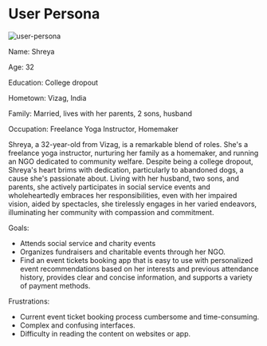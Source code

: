 # User Persona

![user-persona](https://res.cloudinary.com/dqab7rimk/image/upload/v1699084214/UX%20Case%20Study/personas/User_Persona_2_xlr8gj.png)

Name: Shreya

Age: 32

Education: College dropout

Hometown: Vizag, India

Family: Married, lives with her parents, 2 sons, husband

Occupation: Freelance Yoga Instructor, Homemaker


Shreya, a 32-year-old from Vizag, is a remarkable blend of roles. She's a freelance yoga instructor, nurturing her family as a homemaker, and running an NGO dedicated to community welfare. Despite being a college dropout, Shreya's heart brims with dedication, particularly to abandoned dogs, a cause she's passionate about. Living with her husband, two sons, and parents, she actively participates in social service events and wholeheartedly embraces her responsibilities, even with her impaired vision, aided by spectacles, she tirelessly engages in her varied endeavors, illuminating her community with compassion and commitment.

Goals: 

- Attends social service and charity events
- Organizes fundraisers and charitable events through her NGO.
- Find an event tickets booking app that is easy to use with personalized event recommendations based on her interests and previous attendance history, provides clear and concise information, and supports a variety of payment methods.

Frustrations:

- Current event ticket booking process cumbersome and time-consuming.
- Complex and confusing interfaces.
- Difficulty in reading the content on websites or app.